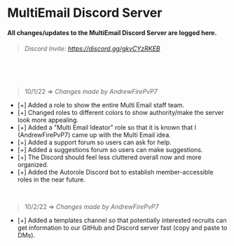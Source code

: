 
# MultiEmail Discord Server
#### All changes/updates to the MultiEmail Discord Server are logged here.
> ###### Discord Invite: https://discord.gg/gkvCYzRKEB

<br>
<br>

> 10/1/22 => *Changes made by AndrewFirePvP7*

- [+] Added a role to show the entire Multi Email staff team.
- [+] Changed roles to different colors to show authority/make the server look more appealing.
- [+] Added a "Multi Email Ideator" role so that it is known that I (AndrewFirePvP7) came up with the Multi Email idea.
- [+] Added a support forum so users can ask for help.
- [+] Added a suggestions forum so users can make suggestions.
- [+] The Discord should feel less cluttered overall now and more organized.
- [+] Added the Autorole Discord bot to establish member-accessible roles in the near future.

<br>

> 10/2/22 => *Changes made by AndrewFirePvP7*

- [+] Added a templates channel so that potentially interested recruits can get information to our GitHub and Discord server fast (copy and paste to DMs).
